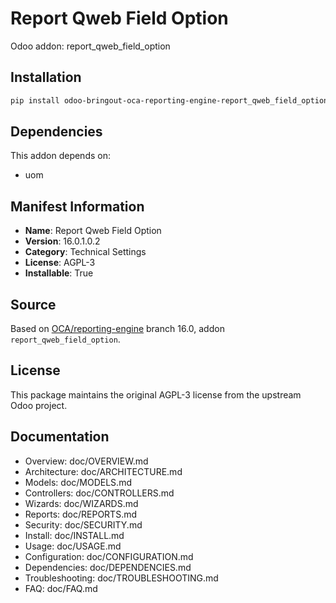# Report Qweb Field Option

Odoo addon: report_qweb_field_option

## Installation

```bash
pip install odoo-bringout-oca-reporting-engine-report_qweb_field_option
```

## Dependencies

This addon depends on:
- uom

## Manifest Information

- **Name**: Report Qweb Field Option
- **Version**: 16.0.1.0.2
- **Category**: Technical Settings
- **License**: AGPL-3
- **Installable**: True

## Source

Based on [OCA/reporting-engine](https://github.com/OCA/reporting-engine) branch 16.0, addon `report_qweb_field_option`.

## License

This package maintains the original AGPL-3 license from the upstream Odoo project.

## Documentation

- Overview: doc/OVERVIEW.md
- Architecture: doc/ARCHITECTURE.md
- Models: doc/MODELS.md
- Controllers: doc/CONTROLLERS.md
- Wizards: doc/WIZARDS.md
- Reports: doc/REPORTS.md
- Security: doc/SECURITY.md
- Install: doc/INSTALL.md
- Usage: doc/USAGE.md
- Configuration: doc/CONFIGURATION.md
- Dependencies: doc/DEPENDENCIES.md
- Troubleshooting: doc/TROUBLESHOOTING.md
- FAQ: doc/FAQ.md
